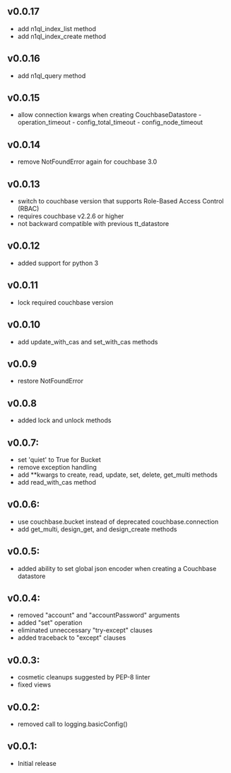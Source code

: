 ## v0.0.17
* add n1ql_index_list method
* add n1ql_index_create method

## v0.0.16
* add n1ql_query method

## v0.0.15
* allow connection kwargs when creating CouchbaseDatastore
		- operation_timeout
		- config_total_timeout
		- config_node_timeout

## v0.0.14
* remove NotFoundError again for couchbase 3.0

## v0.0.13
* switch to couchbase version that supports Role-Based Access Control (RBAC)
* requires couchbase v2.2.6 or higher
* not backward compatible with previous tt_datastore

## v0.0.12
* added support for python 3

## v0.0.11
* lock required couchbase version

## v0.0.10
* add update_with_cas and set_with_cas methods

## v0.0.9
* restore NotFoundError

## v0.0.8
* added lock and unlock methods

## v0.0.7:
* set 'quiet' to True for Bucket
* remove exception handling
* add **kwargs to create, read, update, set, delete, get_multi methods
* add read_with_cas method

## v0.0.6:
* use couchbase.bucket instead of deprecated couchbase.connection
* add get_multi, design_get, and design_create methods

## v0.0.5:

* added ability to set global json encoder when creating
  a Couchbase datastore

## v0.0.4:

* removed "account" and "accountPassword" arguments
* added "set" operation
* eliminated unneccessary "try-except" clauses
* added traceback to "except" clauses

## v0.0.3:

* cosmetic cleanups suggested by PEP-8 linter
* fixed views

## v0.0.2:

* removed call to logging.basicConfig()


## v0.0.1:

* Initial release
